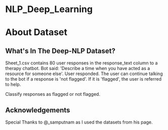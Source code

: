 # NLP_Deep_Learning

# About Dataset
## What's In The Deep-NLP Dataset?
Sheet_1.csv contains 80 user responses in the response_text column to a therapy chatbot. Bot said: 'Describe a time when you have acted as a resource for someone else'.  User responded. The user can continue talking to the bot if a response is 'not flagged'. If it is 'flagged', the user is referred to help.

 Classify responses as flagged or not flagged.

## Acknowledgements 
Special Thanks to @_samputnam as I used the datasets from his page.

